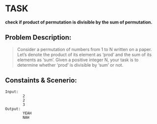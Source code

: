 # TASK

**check if product of permutation is divisible by the sum of permutation.**

## Problem Description:
>Consider a permutation of numbers from 1 to N written on a paper. Let’s denote the product of its element as ‘prod’ and the sum of its elements as ‘sum’. Given a positive integer N, your task is to determine whether ‘prod’ is divisible by ‘sum’ or not.

## Constaints & Scenerio:
    Input:
            2 
            2 
            3
    Output:
            YEAH
            NAH